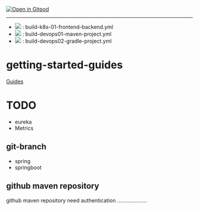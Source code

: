 [![Open in Gitpod](https://gitpod.io/button/open-in-gitpod.svg)](https://gitpod.io/#https://github.com/yudady/spring-getting-started-guides)

---
- ![](https://github.com/yudady/yudady.github.io/actions/workflows/build-k8s-01-frontend-backend.yml/badge.svg) : build-k8s-01-frontend-backend.yml
- ![](https://github.com/yudady/yudady.github.io/actions/workflows/build-devops01-maven-project.yml/badge.svg) : build-devops01-maven-project.yml
- ![](https://github.com/yudady/yudady.github.io/actions/workflows/build-devops02-gradle-project.yml/badge.svg) : build-devops02-gradle-project.yml





# getting-started-guides


[Guides](https://spring.io/guides#getting-started-guides)

# TODO
* eureka
* Metrics



## git-branch
* spring
* springboot


## github maven repository
github maven repository need authentication ....................